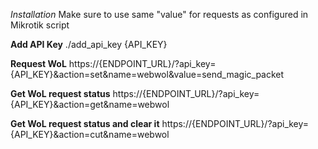 *Installation*
Make sure to use same "value" for requests as configured in Mikrotik script

**Add API Key**
./add_api_key {API_KEY}

**Request WoL**
https://{ENDPOINT_URL}/?api_key={API_KEY}&action=set&name=webwol&value=send_magic_packet

**Get WoL request status**
https://{ENDPOINT_URL}/?api_key={API_KEY}&action=get&name=webwol

**Get WoL request status and clear it**
https://{ENDPOINT_URL}/?api_key={API_KEY}&action=cut&name=webwol